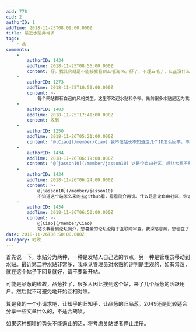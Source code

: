 ```yaml
---
aid: 778
cid: 2
authorID: 1
addTime: 2018-11-25T08:09:00.000Z
title: 最近水贴非常多
tags:
    - 水
comments:
    -
        authorID: 1434
        addTime: 2018-11-25T08:56:00.000Z
        content: 好。我其实就是不能接受看到五毛洗TG。好了，不理五毛了，反正没什么用。别关站啊。
    -
        authorID: 1273
        addTime: 2018-11-25T10:50:00.000Z
        content: >-
            每个网站都有自己的风格类型。这里不欢迎水贴和争吵。先前很多水贴是因为我没忍住，指出一些人的欺骗行为。现在虚心接受站长的批评。那个话题就此打住。
    -
        authorID: 1403
        addTime: 2018-11-25T17:41:00.000Z
        content: 收到
    -
        authorID: 1250
        addTime: 2018-11-26T05:21:00.000Z
        content: '@[Ciao](/member/Ciao) 我不信站长不知道这几个ID怎么回事，不删帖一味和稀泥没用的'
    -
        authorID: 1434
        addTime: 2018-11-26T06:19:00.000Z
        content: '@[jasson10](/member/jasson10) 这是个自由社区，想让大家不反共，你最好自己快点走人，别妄想了。'
    -
        authorID: 1434
        addTime: 2018-11-26T06:24:00.000Z
        content: >-
            @[jasson10](/member/jasson10)
            不知道这个站怎么来的去github看，看看简介再说。什么是言论自由社区，你这种中国政治正确的，不适合言论自由社区，社会新浪微博逢反共必删的，非要骚扰小社区干嘛？
    -
        authorID: 1434
        addTime: 2018-11-26T06:50:00.000Z
        content: >-
            @[Ciao](/member/Ciao)
            站长我看到论坛简介，您喜爱的论坛沦陷于互联网审查，我深感悲痛，您创立了自由论坛，不需要手机号。您应该知道，言论自由便是有无穷可能。您应当希望本站是自由聊天话日常的，那么本站可以不再讨论中国政治话题。只要没有亲中帖，一般论坛不会争吵，我在其他论坛有体会，只要自由社区，谁发帖甚至回复亲中，不可避免会被喷。如果这里不想过多参与那些，就如创站话题全是政治的品葱，您只要说出来就好。我不会非要谈，如果可以谈，我是逢亲中必反。不可以谈，那就不再谈。亲中的最好也不要谈论任何政治话题。
date: 2018-11-26T06:50:00.000Z
category: 时政
---
```


首先说一下，水贴分为两种，一种是发帖人自己选的节点，另一种是管理员移动到水贴。最近第二种水贴非常多，我承认管理员对水贴的评判是主观的，如有异议，就在这个帖子下回复就好，请不要新开帖。

可能是品葱的缘故，品葱挂了，很多人因此搜到这个站，来了几个品葱的活跃用户。然后就不可避免地开始互相对喷。

算是我的一个小请求吧，让知乎的归知乎，让品葱的归品葱。2049还是比较适合分享一些文章什么的，不适合胡喷。

如果这种胡喷的势头不能遏止的话，将考虑关站或者停止注册。
